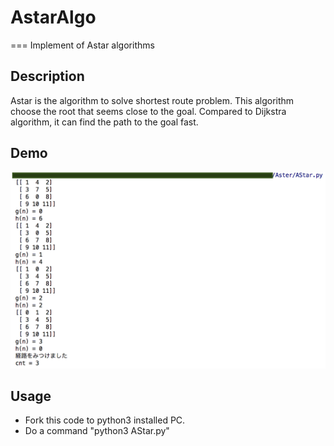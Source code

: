 # AstarAlgo
===
Implement of Astar algorithms

## Description
Astar is the algorithm to solve shortest route problem. This algorithm choose the root that seems close to the goal. Compared to Dijkstra algorithm, it can find the path to the goal fast. 

## Demo
![demo](https://github.com/MiraiNiki/AstarAlgo/blob/master/demo.png)

## Usage
* Fork this code to python3 installed PC.  
* Do a command "python3 AStar.py"
